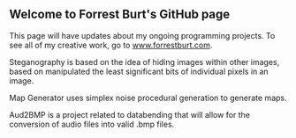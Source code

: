 ## Welcome to Forrest Burt's GitHub page
This page will have updates about my ongoing programming projects. To see all of my creative work, go to www.forrestburt.com.

Steganography is based on the idea of hiding images within other images, based on manipulated the least significant bits of individual pixels in an image.

Map Generator uses simplex noise procedural generation to generate maps.

Aud2BMP is a project related to databending that will allow for the conversion of audio files into valid .bmp files.
